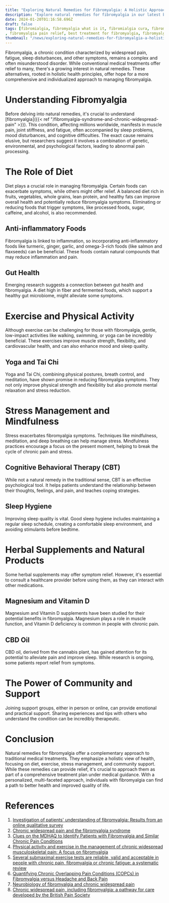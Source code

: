 ```yaml
---
title: "Exploring Natural Remedies for Fibromyalgia: A Holistic Approach"
description: "Explore natural remedies for fibromyalgia in our latest blog post, where we delve into holistic strategies for managing pain, fatigue, and other symptoms. Discover the roles of diet, exercise, stress management, and more in this comprehensive guide to a healthier life with fibromyalgia."
date: 2024-01-20T01:16:58.696Z
draft: false
tags: [fibromialgia, fibromyalgia what is it, fibromialgia cura, fibromialgia medicine,i cured my fibromyalgia, fibromyalgia self care
, fibromyalgia pain relief, best treatment for fibromyalgia, fibromyalgia therapies, fibromyalgia pain, best pain relief for fibromyalgia, fibromyalgia cure, living with fibromyalgia, fibromyalgia pain management, help with fibromyalgia pain, cure for fibromyalgia pain, managing fibromyalgia, fibromyalgia syndrome, mayo clinic fibromyalgia,fibromyalgia fatigue ]
thumbnail: "/news/exploring-natural-remedies-for-fibromyalgia-a-holistic-approroach/thumb.webp"
---
```


Fibromyalgia, a chronic condition characterized by widespread pain, fatigue, sleep disturbances, and other symptoms, remains a complex and often misunderstood disorder. While conventional medical treatments offer relief to many, there's a growing interest in natural remedies. These alternatives, rooted in holistic health principles, offer hope for a more comprehensive and individualized approach to managing fibromyalgia.

# Understanding Fibromyalgia

Before delving into natural remedies, it's crucial to understand [fibromyalgia]({{< ref "/fibromyalgia-syndrome-and-chronic-widespread-pain" >}}). This condition, affecting millions worldwide, manifests in muscle pain, joint stiffness, and fatigue, often accompanied by sleep problems, mood disturbances, and cognitive difficulties. The exact cause remains elusive, but researchers suggest it involves a combination of genetic, environmental, and psychological factors, leading to abnormal pain processing.

# The Role of Diet

Diet plays a crucial role in managing fibromyalgia. Certain foods can exacerbate symptoms, while others might offer relief. A balanced diet rich in fruits, vegetables, whole grains, lean protein, and healthy fats can improve overall health and potentially reduce fibromyalgia symptoms. Eliminating or reducing foods that trigger symptoms, like processed foods, sugar, caffeine, and alcohol, is also recommended.

## Anti-inflammatory Foods

Fibromyalgia is linked to inflammation, so incorporating anti-inflammatory foods like turmeric, ginger, garlic, and omega-3-rich foods (like salmon and flaxseeds) can be beneficial. These foods contain natural compounds that may reduce inflammation and pain.

## Gut Health

Emerging research suggests a connection between gut health and fibromyalgia. A diet high in fiber and fermented foods, which support a healthy gut microbiome, might alleviate some symptoms.

# Exercise and Physical Activity

Although exercise can be challenging for those with fibromyalgia, gentle, low-impact activities like walking, swimming, or yoga can be incredibly beneficial. These exercises improve muscle strength, flexibility, and cardiovascular health, and can also enhance mood and sleep quality.

## Yoga and Tai Chi

Yoga and Tai Chi, combining physical postures, breath control, and meditation, have shown promise in reducing fibromyalgia symptoms. They not only improve physical strength and flexibility but also promote mental relaxation and stress reduction.

# Stress Management and Mindfulness

Stress exacerbates fibromyalgia symptoms. Techniques like mindfulness, meditation, and deep breathing can help manage stress. Mindfulness practices encourage a focus on the present moment, helping to break the cycle of chronic pain and stress.

## Cognitive Behavioral Therapy (CBT)

While not a natural remedy in the traditional sense, CBT is an effective psychological tool. It helps patients understand the relationship between their thoughts, feelings, and pain, and teaches coping strategies.

## Sleep Hygiene

Improving sleep quality is vital. Good sleep hygiene includes maintaining a regular sleep schedule, creating a comfortable sleep environment, and avoiding stimulants before bedtime.

# Herbal Supplements and Natural Products

Some herbal supplements may offer symptom relief. However, it's essential to consult a healthcare provider before using them, as they can interact with other medications.

## Magnesium and Vitamin D

Magnesium and Vitamin D supplements have been studied for their potential benefits in fibromyalgia. Magnesium plays a role in muscle function, and Vitamin D deficiency is common in people with chronic pain.

## CBD Oil

CBD oil, derived from the cannabis plant, has gained attention for its potential to alleviate pain and improve sleep. While research is ongoing, some patients report relief from symptoms.

# The Power of Community and Support

Joining support groups, either in person or online, can provide emotional and practical support. Sharing experiences and tips with others who understand the condition can be incredibly therapeutic.

# Conclusion

Natural remedies for fibromyalgia offer a complementary approach to traditional medical treatments. They emphasize a holistic view of health, focusing on diet, exercise, stress management, and community support. While these remedies can provide relief, it's crucial to approach them as part of a comprehensive treatment plan under medical guidance. With a personalized, multi-faceted approach, individuals with fibromyalgia can find a path to better health and improved quality of life. 

# References

1. [Investigation of patients' understanding of fibromyalgia: Results from an online qualitative survey](https://doi.org/10.1016/j.pec.2024.108156)
2. [Chronic widespread pain and the fibromyalgia syndrome](https://doi.org/10.1016/j.mpmed.2021.12.009)
3. [Clues on the MDHAQ to Identify Patients with Fibromyalgia and Similar Chronic Pain Conditions](https://doi.org/10.1016/j.rdc.2009.10.013)
4. [Physical activity and exercise in the management of chronic widespread musculoskeletal pain: A focus on fibromyalgia](https://doi.org/10.1016/B978-0-12-820237-1.00044-2)
5. [Several submaximal exercise tests are reliable, valid and acceptable in people with chronic pain, fibromyalgia or chronic fatigue: a systematic review](https://doi.org/10.1016/j.jphys.2014.06.011)
6. [Quantifying Chronic Overlapping Pain Conditions (COPCs) in Fibromyalgia versus Headache and Back Pain](https://doi.org/10.1016/j.jpain.2022.03.116)
7. [Neurobiology of fibromyalgia and chronic widespread pain](https://doi.org/10.1016/j.neuroscience.2016.06.006)
8. [Chronic widespread pain, including fibromyalgia: a pathway for care developed by the British Pain Society](https://doi.org/10.1093/bja/aet351)